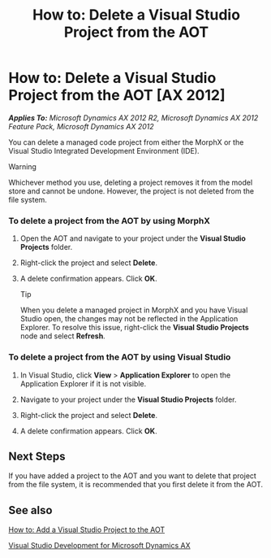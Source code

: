 ﻿---
title: 'How to: Delete a Visual Studio Project from the AOT'
TOCTitle: 'How to: Delete a Visual Studio Project from the AOT'
ms:assetid: 22711d9a-0b8e-42a7-8bb0-0abeea77d4f4
ms:mtpsurl: https://msdn.microsoft.com/en-us/library/Gg889126(v=AX.60)
ms:contentKeyID: 35272024
ms.date: 11/21/2012
mtps_version: v=AX.60
---

# How to: Delete a Visual Studio Project from the AOT [AX 2012]


_**Applies To:** Microsoft Dynamics AX 2012 R2, Microsoft Dynamics AX 2012 Feature Pack, Microsoft Dynamics AX 2012_

You can delete a managed code project from either the MorphX or the Visual Studio Integrated Development Environment (IDE).


> [!WARNING]
> <P>Whichever method you use, deleting a project removes it from the model store and cannot be undone. However, the project is not deleted from the file system.</P>



### To delete a project from the AOT by using MorphX

1.  Open the AOT and navigate to your project under the **Visual Studio Projects** folder.

2.  Right-click the project and select **Delete**.

3.  A delete confirmation appears. Click **OK**.
    

    > [!TIP]
    > <P>When you delete a managed project in MorphX and you have Visual Studio open, the changes may not be reflected in the Application Explorer. To resolve this issue, right-click the <STRONG>Visual Studio Projects</STRONG> node and select <STRONG>Refresh</STRONG>.</P>



### To delete a project from the AOT by using Visual Studio

1.  In Visual Studio, click **View** \> **Application Explorer** to open the Application Explorer if it is not visible.

2.  Navigate to your project under the **Visual Studio Projects** folder.

3.  Right-click the project and select **Delete**.

4.  A delete confirmation appears. Click **OK**.

## Next Steps

If you have added a project to the AOT and you want to delete that project from the file system, it is recommended that you first delete it from the AOT.

## See also

[How to: Add a Visual Studio Project to the AOT](how-to-add-a-visual-studio-project-to-the-aot.md)

[Visual Studio Development for Microsoft Dynamics AX](visual-studio-development-for-microsoft-dynamics-ax.md)

